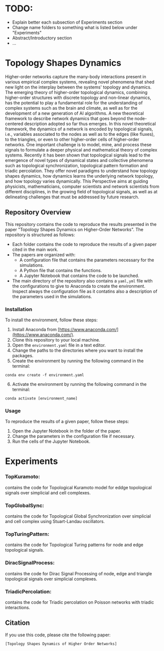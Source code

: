 
# TODO: 
- Explain better each subsection of Experiments section
- Change name folders to something what is listed below under "Experiments"
- Abstract/Introductory section
- ...
  
# Topology Shapes Dynamics
Higher-order networks capture the many-body interactions present in various empirical complex systems, revealing novel phenomena that shed new light on the interplay between the systems' topology and dynamics. 
The emerging theory of higher-order topological dynamics, combining higher-order structures with discrete topology and non-linear dynamics, has the potential to play a fundamental role for the understanding of complex systems such as the brain and climate, as well as for the development of a new generation of AI algorithms.
A new theoretical framework to describe network dynamics that goes beyond the node-centered description adopted so far thus emerges. In this novel theoretical framework, the dynamics of a network is encoded by topological signals, i.e., variables associated to  the nodes as well as to 
the edges (like fluxes), to the triangles, or even to other higher-order cells of higher-order networks.
One important challenge is  to model, mine, and process these signals to formulate a deeper physical and mathematical theory of complex systems. Recently it has been shown that topological signals lead to the emergence of novel types of dynamical states and collective phenomena such as topological synchronization, topological  pattern formation and triadic percolation. They offer novel paradigms to understand  how topology shapes dynamics, how dynamics learns the underlying network topology, and how topology  varies dynamically. 
This Perspective aims at guiding physicists, mathematicians, computer scientists and network scientists from different disciplines, in the growing field of topological signals, as well as at delineating challenges that must be addressed by future research. 

## Repository Overview

This repository contains the code to reproduce the results presented in the paper "Topology Shapes Dynamics on Higher-Order Networks". The repository is structured as follows:

* Each folder contains the code to reproduce the results of a given paper cited in the main work.
* The papers are organized with:
    * A configuration file that contains the parameters necessary for the simulations.
    * A Python file that contains the functions.
    * A Jupyter Notebook that contains the code to be launched.
* The main directory of the repository also contains a `yaml,yml` file with the configurations to give to Anaconda to create the environment.
Inspect always the configuration file as it contatins also a description of the parameters used in the simulations.
### Installation

To install the environment, follow these steps:

1. Install Anaconda from [https://www.anaconda.com/](https://www.anaconda.com/).
2. Clone this repository to your local machine.
3. Open the `environment.yaml` file in a text editor.
4. Change the paths to the directories where you want to install the packages.
5. Create the environment by running the following command in the terminal:

```
conda env create -f environment.yaml
```

6. Activate the environment by running the following command in the terminal:

```
conda activate [environment_name]
```


### Usage

To reproduce the results of a given paper, follow these steps:

1. Open the Jupyter Notebook in the folder of the paper.
2. Change the parameters in the configuration file if necessary.
3. Run the cells of the Jupyter Notebook.

# Experiments 

 ### TopKuramoto:
 contains the code for Topological Kuramoto model for eddge topological signals over simplicial and cell complexes.
 
  ### TopGlobalSync:
 contains the code for Topological Global Synchronization over simplicial and 
 cell complex using  Stuart-Landau oscillators.

 ### TopTuringPattern:
 contains the code for Topological Turing patterns for node and edge topological signals.
 
 ### DiracSignalProcess:
 contains the code for Dirac Signal Processing of node, edge and triangle topological signals over simplicial complexes.

 ### TriadicPercolation:
 contains the code for Triadic percolation on Poisson networks with triadic interactions.


## Citation

If you use this code, please cite the following paper:

```
[Topology Shapes Dynamics of Higher Order Networks]
```
